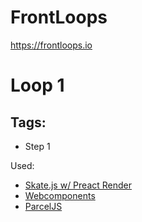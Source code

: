 # FrontLoops 
https://frontloops.io

# Loop 1
## Tags: 
* Step 1

Used:
* [Skate.js w/ Preact Render](http://skatejs.netlify.com/renderers/with-preact)
* [Webcomponents](https://www.webcomponents.org)
* [ParcelJS](https://parceljs.org)
